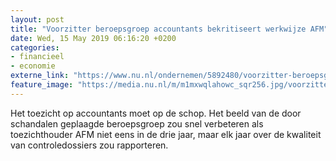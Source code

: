 ```yaml
---
layout: post
title: "Voorzitter beroepsgroep accountants bekritiseert werkwijze AFM"
date: Wed, 15 May 2019 06:16:20 +0200
categories: 
- financieel 
- economie 
externe_link: "https://www.nu.nl/ondernemen/5892480/voorzitter-beroepsgroep-accountants-bekritiseert-werkwijze-afm.html"
feature_image: "https://media.nu.nl/m/m1mxwqlahowc_sqr256.jpg/voorzitter-beroepsgroep-accountants-bekritiseert-werkwijze-afm.jpg"
---
```


Het toezicht op accountants moet op de schop. Het beeld van de door schandalen geplaagde beroepsgroep zou snel verbeteren als toezichthouder AFM niet eens in de drie jaar, maar elk jaar over de kwaliteit van controledossiers zou rapporteren.
